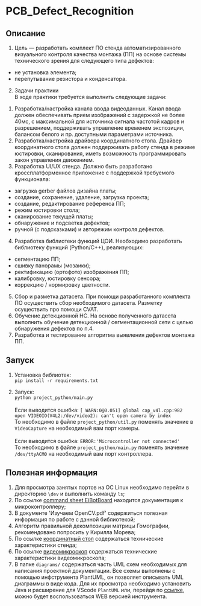 # PCB_Defect_Recognition
## Описание
1) Цель — разработать комплект ПО стенда автоматизированного визуального контроля качества монтажа (ПП) на основе системы технического зрения для следующего типа дефектов:
- не установка элемента;
- перепутывание резистора и конденсатора.

2) Задачи практики<br >
В ходе практики требуется выполнить следующие задачи:

1. Разработка/настройка канала ввода видеоданных.
Канал ввода должен обеспечивать прием изображений с задержкой не более 40мс, 
с максимальной для источника сигнала частотой кадров и разрешением, 
поддерживать управление временем экспозиции, балансом белого и 
пр. доступными параметрами источника.
2. Разработка/настройка драйвера координатного стола.
Драйвер координатного стола должен поддерживать работу стенда в режиме юстировки, 
сканирования, иметь возможность программировать закон управления движением.
3. Разработка UI/UX стенда.
Должно быть разработано кроссплатформенное приложение с поддержкой требуемого 
функционала:
- загрузка gerber файлов дизайна платы;
- создание, сохранение, удаление, загрузка проекта;
- создание, редактирование референса ПП;
- режим юстировки стола;
- сканирование текущей платы;
- обнаружение и подсветка дефектов;
- ручной (с подсказками) и авторежим контроля дефектов.
4. Разработка библиотеки функций ЦОИ.
Необходимо разработать библиотеку функций (Python/C++), реализующих:
- сегментацию ПП;
- сшивку панорамы (мозаики);
- ректификацию (ортофото) изображения ПП;
- калибровку, юстировку сенсора;
- коррекцию / нормировку цветности.
5. Сбор и разметка датасета.
При помощи разработанного комплекта ПО осуществить сбор необходимого датасета. 
Разметку осуществить про помощи CVAT.
6. Обучение детекционной НС.
На основе полученного датасета выполнить обучение детекционной / сегментационной 
сети с целью обнаружения дефектов по п.4.
7. Разработка и тестирование алгоритма выявления дефектов монтажа ПП.

## Запуск

1) Установка библиотек:<br />
```pip install -r requirements.txt```

2) Запуск:<br />
```python project_python/main.py```<br /><br />
Если выводится ошибка: ```[ WARN:0@0.051] global cap_v4l.cpp:982 open VIDEOIO(V4L2:/dev/video2): can't open camera by index```<br />
То необходимо в файле ```project_python/util.py``` поменять значение в ```VideoCapture``` на необходимый вам порт камеры.<br /><br />
Если выводится ошибка: ```ERROR:'Microcontroller not connected'```<br />
То необходимо в файле ```project_python/main.py``` поменять значение ```/dev/ttyACM0``` на необходимый вам порт контроллера.<br />

## Полезная информация

1) Для просмотра занятых портов на ОС Linux необходимо перейти в директорию ```\dev``` и выполнить команду ```ls```;
2) По ссылке [command sheet EiBotBoard](https://evil-mad.github.io/EggBot/ebb.html) находится документация к микроконтроллеру;
3) В документе 'Изучаем OpenCV.pdf' содержиться полезная информация по работе с данной библиотекой;
4) Алгоритм правильной декомпозиции матрицы Гомографии, рекомендовано попросить у Кирилла Морева;
5) По ссылке [координатный стол](https://aliexpress.ru/item/32967896875.html?spm=.search_results.16.4a6b69de01dgo5&sku_id=66609634047) содержаться технические характеристики стенда;
6) По ссылке [видеомикроскоп](https://aliexpress.ru/item/32504912023.html?sku_id=59083326102&spm=a2g2w.productlist.search_results.4.55f272bdnC36wT) содержаться технические характеристики видеомикроскопа;
7) В папке ```diagrams/``` содержаться часть UML схем необходимых для написания проектной документации. Все схемы выполнены с помощью инфструмента PlantUML, он позволяет описывать UML диаграммы в виде кода. Для их просмотра необходимо установить Java и расширение для VScode ```PlantUML``` или, перейдя по [ссылке](https://www.plantuml.com/plantuml/uml/SyfFKj2rKt3CoKnELR1Io4ZDoSa70000), можно будет воспользоваться WEB версией инструмента.